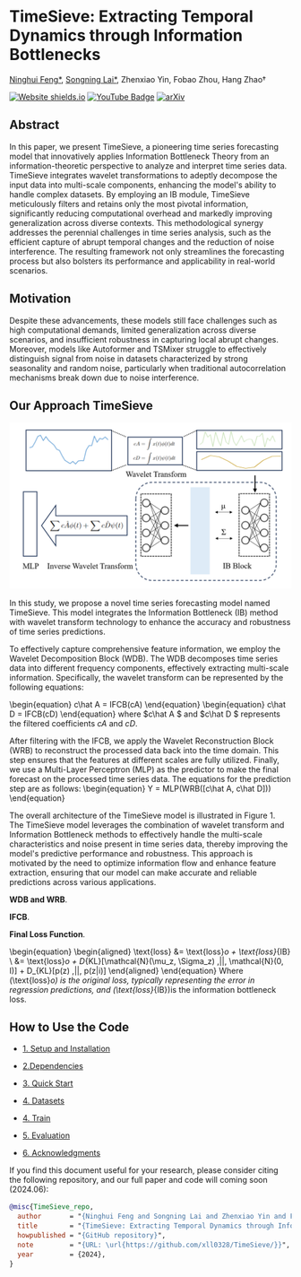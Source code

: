 # TimeSieve: Extracting Temporal Dynamics through Information Bottlenecks

[Ninghui Feng*](https://github.com/feng1201), [Songning Lai*](https://github.com/xll0328/), Zhenxiao Yin, Fobao Zhou, Hang Zhao†

[![Website shields.io](https://img.shields.io/website?url=http%3A//poco.is.tue.mpg.de)](https://NA) [![YouTube Badge](https://img.shields.io/badge/YouTube-Watch-red?style=flat-square&logo=youtube)](https://NA)  [![arXiv](https://img.shields.io/badge/arXiv-2405.01461-00ff00.svg)](https://arxiv.org/NA)  

## Abstract
In this paper, we present TimeSieve, a pioneering time series forecasting model that innovatively applies Information Bottleneck Theory from an information-theoretic perspective to analyze and interpret time series data. TimeSieve integrates wavelet transformations to adeptly decompose the input data into multi-scale components, enhancing the model's ability to handle complex datasets. By employing an IB module, TimeSieve meticulously filters and retains only the most pivotal information, significantly reducing computational overhead and markedly improving generalization across diverse contexts. This methodological synergy addresses the perennial challenges in time series analysis, such as the efficient capture of abrupt temporal changes and the reduction of noise interference. The resulting framework not only streamlines the forecasting process but also bolsters its performance and applicability in real-world scenarios.

## Motivation
Despite these advancements, these models still face challenges such as high computational demands, limited generalization across diverse scenarios, and insufficient robustness in capturing local abrupt changes. Moreover, models like Autoformer and TSMixer struggle to effectively distinguish signal from noise in datasets characterized by strong seasonality and random noise, particularly when traditional autocorrelation mechanisms break down due to noise interference.

## Our Approach TimeSieve

<p align="center">
  <img src="./MODEL.png" alt="Approach Image">
</p>

In this study, we propose a novel time series forecasting model named TimeSieve. This model integrates the Information Bottleneck (IB) method with wavelet transform technology to enhance the accuracy and robustness of time series predictions. 

To effectively capture comprehensive feature information, we employ the Wavelet Decomposition Block (WDB). The WDB decomposes time series data into different frequency components, effectively extracting multi-scale information. Specifically, the wavelet transform can be represented by the following equations:

\begin{equation}
c\hat A = IFCB(cA)
\end{equation}
\begin{equation}
c\hat D = IFCB(cD)
\end{equation}
where $c\hat A $ and $c\hat D $ represents the filtered coefficients $cA$ and $cD$.

After filtering with the IFCB, we apply the Wavelet Reconstruction Block (WRB) to reconstruct the processed data back into the time domain. This step ensures that the features at different scales are fully utilized. Finally, we use a Multi-Layer Perceptron (MLP) as the predictor to make the final forecast on the processed time series data. The equations for the prediction step are as follows:
\begin{equation}
Y = MLP(WRB([c\hat A, c\hat D]))
\end{equation}

The overall architecture of the TimeSieve model is illustrated in Figure 1. The TimeSieve model leverages the combination of wavelet transform and Information Bottleneck methods to effectively handle the multi-scale characteristics and noise present in time series data, thereby improving the model's predictive performance and robustness. This approach is motivated by the need to optimize information flow and enhance feature extraction, ensuring that our model can make accurate and reliable predictions across various applications.

**WDB and WRB**. 

**IFCB**.

**Final Loss Function**.

\begin{equation}
\begin{aligned}
\text{loss} &= \text{loss}_o + \text{loss}_{IB} \\
            &= \text{loss}_o + D_{KL}[\mathcal{N}(\mu_z, \Sigma_z) \,||\, \mathcal{N}(0, I)] + D_{KL}[p(z) \,||\, p(z|i)]
\end{aligned}
\end{equation}
Where 
\(\text{loss}_o\)
  is the original loss, typically representing the error in regression predictions, and 
\(\text{loss}_{IB}\)is the information bottleneck loss.
    
## How to Use the Code

* [1. Setup and Installation](#setup)

* [2.Dependencies](#Dependencies)

* [3. Quick Start](#quickstart)

* [4. Datasets](#datasets)

* [4. Train](#train)

* [5. Evaluation](#eval)

* [6. Acknowledgments](#acknowledgements)

<!--
## Setup and Installation <a name="setup"></a>


Clone the repository: 

```shell
git clone https://github.com/sato-team/Stable-Text-to-motion-Framework.git
```

Create fresh conda environment and install all the dependencies:

```
conda env create -f environment.yml
conda activate SATO
```

The code was tested on Python 3.8 and PyTorch 1.8.1.

## Dependencies<a name="Dependencies"></a>

```shell
bash dataset/prepare/download_extractor.sh
bash dataset/prepare/download_glove.sh
```

## **Quick Start**<a name="quickstart"></a>

A quick reference guide for using our code is provided in quickstart.ipynb.

## Datasets<a name="datasets"></a>

We are using two 3D human motion-language dataset: HumanML3D and KIT-ML. For both datasets, you could find the details as well as download [link](https://github.com/EricGuo5513/HumanML3D).
We perturbed the input texts based on the two datasets mentioned. You can access the perturbed text dataset through the following [link](https://drive.google.com/file/d/1XLvu2jfG1YKyujdANhYHV_NfFTyOJPvP/view?usp=sharing).
Take HumanML3D for an example, the dataset structure should look like this:  
```
./dataset/HumanML3D/
├── new_joint_vecs/
├── texts/ # You need to replace the 'texts' folder in the original dataset with the 'texts' folder from our dataset.
├── Mean.npy 
├── Std.npy 
├── train.txt
├── val.txt
├── test.txt
├── train_val.txt
└── all.txt
```
### **Train**<a name="train"></a>

We will release the training code soon.

### **Evaluation**<a name="eval"></a>

You can download the pretrained models in this [link](https://drive.google.com/drive/folders/1rs8QPJ3UPzLW4H3vWAAX9hJn4ln7m_ts?usp=sharing). 

```shell
python eval_t2m.py --resume-pth pretrained/vq_best.pth --resume-trans pretrained/net_best_fid.pth --clip_path pretrained/clip_best.pth
```


## Acknowledgements<a name="acknowledgements"></a>

We appreciate helps from :

- Open Source Code：[T2M-GPT](https://github.com/Mael-zys/T2M-GPT), [MoMask ](https://github.com/EricGuo5513/momask-codes), [MDM](https://guytevet.github.io/mdm-page/), etc.
- [Hongru Xiao](https://github.com/Hongru0306), [Erhang Zhang](https://github.com/zhangerhang), [Lijie Hu](https://sites.google.com/view/lijiehu/homepage), [Lei Wang](https://leiwangr.github.io/), [Mengyuan Liu](), [Chen Chen](https://www.crcv.ucf.edu/chenchen/) for discussions and guidance throughout the project, which has been instrumental to our work.
- [Zhen Zhao](https://github.com/Zanebla) for project website.
- If you find our work helpful, we would appreciate it if you could give our project a star!
## Citing<a name="citing"></a>
-->


If you find this document useful for your research, please consider citing the following repository, and our full paper and code will coming soon (2024.06):
```bibtex
@misc{TimeSieve_repo,
  author       = "{Ninghui Feng and Songning Lai and Zhenxiao Yin and Fobao Zhou and Hang Zhao}",
  title        = "{TimeSieve: Extracting Temporal Dynamics through Information Bottlenecks}",
  howpublished = "{GitHub repository}",
  note         = "{URL: \url{https://github.com/xll0328/TimeSieve/}}",
  year         = {2024},
}
```

